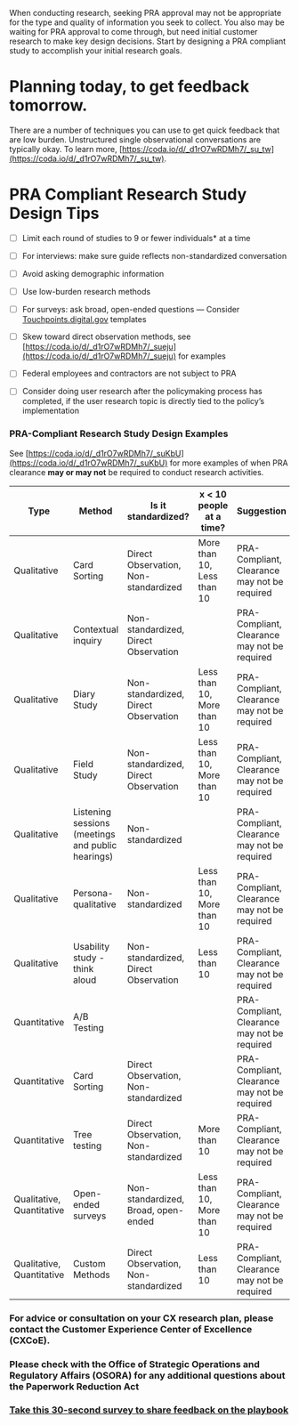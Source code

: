 When conducting research, seeking PRA approval may not be appropriate for the type and quality of information you seek to collect. You also may be waiting for PRA approval to come through, but need initial customer research to make key design decisions. Start by designing a PRA compliant study to accomplish your initial research goals. 

# Planning today, to get feedback tomorrow.

There are a number of techniques you can use to get quick feedback that are low burden. Unstructured single observational conversations are typically okay. To learn more, [https://coda.io/d/_d1rO7wRDMh7/_su_tw](https://coda.io/d/_d1rO7wRDMh7/_su_tw).

# PRA Compliant  Research Study Design Tips

- [ ]  Limit each round of studies to 9 or fewer individuals* at a time
- [ ] For interviews: make sure guide reflects non-standardized conversation
- [ ] Avoid asking demographic information
- [ ] Use low-burden research methods
- [ ] For surveys: ask broad, open-ended questions — Consider [Touchpoints.digital.gov](Touchpoints.digital.gov) templates
- [ ] Skew toward direct observation methods, see [https://coda.io/d/_d1rO7wRDMh7/_sueju](https://coda.io/d/_d1rO7wRDMh7/_sueju) for examples
- [ ] Federal employees and contractors are not subject to PRA
- [ ] Consider doing user research after the policymaking process has completed, if the user research topic is directly tied to the policy’s implementation



### PRA-Compliant Research Study Design Examples

See [https://coda.io/d/_d1rO7wRDMh7/_suKbU](https://coda.io/d/_d1rO7wRDMh7/_suKbU) for more examples of when PRA clearance **may or may not** be required to conduct research activities. 

| Type | Method | Is it standardized? | x < 10 people at a time? | Suggestion |
| --- | --- | --- | --- | --- |
| Qualitative | Card Sorting | Direct Observation, Non-standardized | More than 10, Less than 10 | PRA-Compliant, Clearance may not be required |
| Qualitative | Contextual inquiry | Non-standardized, Direct Observation |  | PRA-Compliant, Clearance may not be required |
| Qualitative | Diary Study | Non-standardized, Direct Observation | Less than 10, More than 10 | PRA-Compliant, Clearance may not be required |
| Qualitative | Field Study | Non-standardized, Direct Observation | Less than 10, More than 10 | PRA-Compliant, Clearance may not be required |
| Qualitative | Listening sessions (meetings and public hearings) | Non-standardized |  | PRA-Compliant, Clearance may not be required |
| Qualitative | Persona-qualitative | Non-standardized | Less than 10, More than 10 | PRA-Compliant, Clearance may not be required |
| Qualitative | Usability study - think aloud | Non-standardized, Direct Observation | Less than 10 | PRA-Compliant, Clearance may not be required |
| Quantitative | A/B Testing |  |  | PRA-Compliant, Clearance may not be required |
| Quantitative | Card Sorting | Direct Observation, Non-standardized |  | PRA-Compliant, Clearance may not be required |
| Quantitative | Tree testing | Direct Observation, Non-standardized | More than 10 | PRA-Compliant, Clearance may not be required |
| Qualitative, Quantitative | Open-ended surveys | Non-standardized, Broad, open-ended | Less than 10, More than 10 | PRA-Compliant, Clearance may not be required |
| Qualitative, Quantitative | Custom Methods | Direct Observation, Non-standardized | Less than 10 | PRA-Compliant, Clearance may not be required |




### For advice or consultation on your CX research plan,  please contact the Customer Experience Center of Excellence (CXCoE). 



### Please check with the Office of Strategic Operations and Regulatory Affairs (OSORA) for any additional questions about the Paperwork Reduction Act

### [Take this 30-second survey to share feedback on the playbook](https://touchpoints.app.cloud.gov/touchpoints/e23d80bc/submit)

